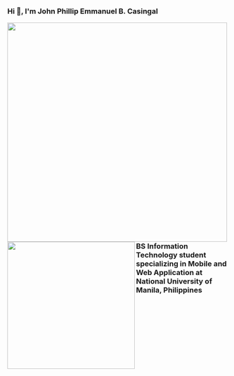 ### Hi 👋, I'm John Phillip Emmanuel B. Casingal
<img align="left" width="500" src="https://github-readme-stats.vercel.app/api?username=anuraghazra&show_icons=true&theme=radical" />

<img align="left" width="290" src="https://github-readme-stats.vercel.app/api/top-langs/?username=anuraghazra&hide_progress=true)](https://github.com/anuraghazra/github-readme-stats" />
<br>
<br/>
<br>
<br/>
<br>
<br/>
<br>
<br/>
<br>
<br/>
<br>
<br/>
<p align="center">
<h3> BS Information Technology student specializing in Mobile and Web Application 
  at National University of Manila, Philippines
</p>
